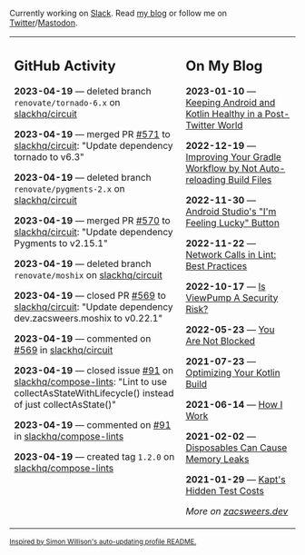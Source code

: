 Currently working on [Slack](https://slack.com/). Read [my blog](https://zacsweers.dev/) or follow me on [Twitter](https://twitter.com/ZacSweers)/[Mastodon](https://hachyderm.io/@ZacSweers).

<table><tr><td valign="top" width="60%">

## GitHub Activity
<!-- githubActivity starts -->
**2023-04-19** — deleted branch `renovate/tornado-6.x` on [slackhq/circuit](https://github.com/slackhq/circuit)

**2023-04-19** — merged PR [#571](https://github.com/slackhq/circuit/pull/571) to [slackhq/circuit](https://github.com/slackhq/circuit): "Update dependency tornado to v6.3"

**2023-04-19** — deleted branch `renovate/pygments-2.x` on [slackhq/circuit](https://github.com/slackhq/circuit)

**2023-04-19** — merged PR [#570](https://github.com/slackhq/circuit/pull/570) to [slackhq/circuit](https://github.com/slackhq/circuit): "Update dependency Pygments to v2.15.1"

**2023-04-19** — deleted branch `renovate/moshix` on [slackhq/circuit](https://github.com/slackhq/circuit)

**2023-04-19** — closed PR [#569](https://github.com/slackhq/circuit/pull/569) to [slackhq/circuit](https://github.com/slackhq/circuit): "Update dependency dev.zacsweers.moshix to v0.22.1"

**2023-04-19** — commented on [#569](https://github.com/slackhq/circuit/pull/569#issuecomment-1514890579) in [slackhq/circuit](https://github.com/slackhq/circuit)

**2023-04-19** — closed issue [#91](https://github.com/slackhq/compose-lints/issues/91) on [slackhq/compose-lints](https://github.com/slackhq/compose-lints): "Lint to use collectAsStateWithLifecycle() instead of just collectAsState()"

**2023-04-19** — commented on [#91](https://github.com/slackhq/compose-lints/issues/91#issuecomment-1514842076) in [slackhq/compose-lints](https://github.com/slackhq/compose-lints)

**2023-04-19** — created tag `1.2.0` on [slackhq/compose-lints](https://github.com/slackhq/compose-lints)
<!-- githubActivity ends -->
</td><td valign="top" width="40%">

## On My Blog
<!-- blog starts -->
**2023-01-10** — [Keeping Android and Kotlin Healthy in a Post-Twitter World](https://www.zacsweers.dev/keeping-android-healthy/)

**2022-12-19** — [Improving Your Gradle Workflow by Not Auto-reloading Build Files](https://www.zacsweers.dev/improving-your-workflow-by-not-auto-reloading-build-files/)

**2022-11-30** — [Android Studio's "I'm Feeling Lucky" Button](https://www.zacsweers.dev/android-studios-im-feeling-lucky-button/)

**2022-11-22** — [Network Calls in Lint: Best Practices](https://www.zacsweers.dev/network-calls-in-lint-best-practices/)

**2022-10-17** — [Is ViewPump A Security Risk?](https://www.zacsweers.dev/is-viewpump-a-security-risk/)

**2022-05-23** — [You Are Not Blocked](https://www.zacsweers.dev/you-are-not-blocked/)

**2021-07-23** — [Optimizing Your Kotlin Build](https://www.zacsweers.dev/optimizing-your-kotlin-build/)

**2021-06-14** — [How I Work](https://www.zacsweers.dev/how-i-work/)

**2021-02-02** — [Disposables Can Cause Memory Leaks](https://www.zacsweers.dev/disposables-can-cause-memory-leaks/)

**2021-01-29** — [Kapt's Hidden Test Costs](https://www.zacsweers.dev/kapts-hidden-test-costs/)
<!-- blog ends -->
_More on [zacsweers.dev](https://zacsweers.dev/)_
</td></tr></table>

<sub><a href="https://simonwillison.net/2020/Jul/10/self-updating-profile-readme/">Inspired by Simon Willison's auto-updating profile README.</a></sub>